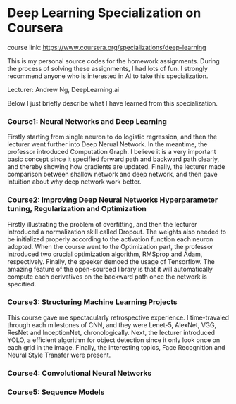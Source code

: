 # Deep Learning Specialization on Coursera
course link: https://www.coursera.org/specializations/deep-learning

This is my personal source codes for the homework assignments. During the process of solving these assignments, I had lots of fun. I strongly recommend anyone who is interested in AI to take this specialization.

Lecturer: Andrew Ng, DeepLearning.ai

Below I just briefly describe what I have learned from this specialization.
### Course1: Neural Networks and Deep Learning
Firstly starting from single neuron to do logistic regression, and then the lecturer went further into Deep Nerual Network. In the meantime, the professor introduced Computation Graph. I believe it is a very important basic concept since it specified forward path and backward path clearly, and thereby showing how gradients are updated. Finally, the lecturer made comparison between shallow network and deep network, and then gave intuition about why deep network work better.

### Course2: Improving Deep Neural Networks Hyperparameter tuning, Regularization and Optimization
Firstly illustrating the problem of overfitting, and then the lecturer introduced a normalization skill called Dropout. The weights also needed to be initialized properly according to the activation function each neuron adopted. When the course went to the Optimization part, the professor introduced two crucial optimization algorithm, RMSprop and Adam, respectively. Finally, the speeker demoed the usage of Tensorflow. The amazing feature of the open-sourced library is that it will automatically compute each derivatives on the backward path once the network is specified. 

### Course3: Structuring Machine Learning Projects
This course gave me spectacularly retrospective experience. I time-travaled through each milestones of CNN, and they were Lenet-5, AlexNet, VGG, ResNet and InceptionNet, chronologically. Next, the lecturer introduced YOLO, a efficient algorithm for object detection since it only look once on each grid in the image. Finally, the interesting topics, Face Recognition and Neural Style Transfer were present. 

### Course4: Convolutional Neural Networks

### Course5: Sequence Models
